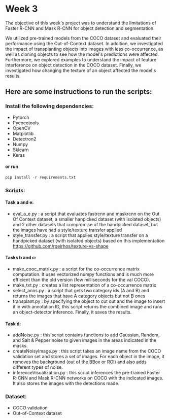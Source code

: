 # Week 3

The objective of this week's project was to understand the limitations of Faster R-CNN and Mask R-CNN for object detection and segmentation.

We utilized pre-trained models from the COCO dataset and evaluated their performance using the Out-of-Context dataset. In addition, we investigated the impact of transplanting objects into images with less co-occurrence, as well as cloning objects to see how the model's predictions were affected. Furthermore, we explored examples to understand the impact of feature interference on object detection in the COCO dataset. Finally, we investigated how changing the texture of an object affected the model's results.

## Here are some instructions to run the scripts:
### Install the following dependencies:
* Pytorch
* Pycocotools
* OpenCV
* Matplotlib
* Detectron2
* Numpy
* Sklearn
* Keras
#### or run  
```python 
pip install -r requirements.txt
```
### Scripts:
#### Task a and e:
-   eval_a_e.py : a script that evaluates fastrcnn and maskrcnn on the Out Of Context dataset, a smaller hanpicked dataset (with isolated objects) and 2 other datasets that compromise of the handpicked dataset, but the images have had a style/texture transfer applied
-   style_transfer.py : a script that applies style/texture transfer on a handpicked dataset (with isolated objects) based on this implementation https://github.com/rgeirhos/texture-vs-shape

#### Tasks b and c:
-   make_cooc_matrix.py : a script for the co-occurrence matrix computation. It uses vectorized numpy functions and is much more efficient than the old version (few milliseconds for the val COCO).
-   make_txt.py : creates a list representation of a co-occurrence matrix
-   select_anns.py : a script that gets two category ids (A and B) and returns the images that have A category objects but not B ones
-   transplant.py : by specifying the object to cut out and the image to insert it in with annotation ID, this script returns the combined image and runs an object-detector inference. Finally, it saves the results.

#### Task d:
-   addNoise.py : this script contains functions to add Gaussian, Random, and Salt & Pepper noise to given images in the areas indicated in the masks.
-   createNoisyImage.py : this script takes an image name from the COCO validation set and stores a set of images. For each object in the image, it removes the background (out of the BBox or ROI) and also adds different types of noise.
-   inferenceVisualization.py : this script inferences the pre-trained Faster R-CNN and Mask R-CNN networks on COCO with the indicated images. It also stores the images with the detections made.


### Dataset:
* COCO validation
* Out-of-Context dataset
